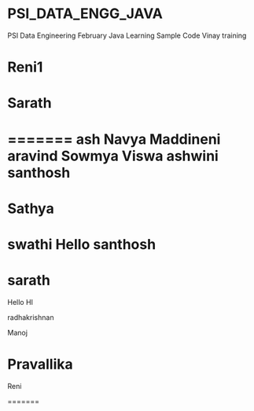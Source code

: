 # PSI_DATA_ENGG_JAVA
PSI Data Engineering February Java Learning Sample Code
Vinay
training

Reni1
=======

Sarath
=======

=======
ash
Navya Maddineni
aravind
Sowmya 
Viswa
ashwini
santhosh
=======
Sathya
=======
swathi
Hello
santhosh
=======
sarath
=======
Hello
HI 

radhakrishnan

Manoj

Pravallika
=======
Reni



=======




